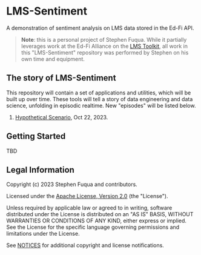 # LMS-Sentiment

A demonstration of sentiment analysis on LMS data stored in the Ed-Fi API.

> **Note**: this is a personal project of Stephen Fuqua. While it partially
> leverages work at the Ed-Fi Alliance on the [LMS
> Toolkit](https://github.com/Ed-Fi-Exchange-OSS/LMS-Toolkit), all work in this
> "LMS-Sentiment" repository was performed by Stephen on his own time and
> equipment.

## The story of LMS-Sentiment

This repository will contain a set of applications and utilities, which will be
built up over time. These tools will tell a story of data engineering and data
science, unfolding in episodic realtime. New "episodes" will be listed below.

1. [Hypothetical Scenario](story/1-hypothetical-scenario.md), Oct 22, 2023.

## Getting Started

TBD

## Legal Information

Copyright (c) 2023 Stephen Fuqua and contributors.

Licensed under the [Apache License, Version 2.0](LICENSE) (the "License").

Unless required by applicable law or agreed to in writing, software distributed
under the License is distributed on an "AS IS" BASIS, WITHOUT WARRANTIES OR
CONDITIONS OF ANY KIND, either express or implied. See the License for the
specific language governing permissions and limitations under the License.

See [NOTICES](NOTICES.md) for additional copyright and license notifications.

